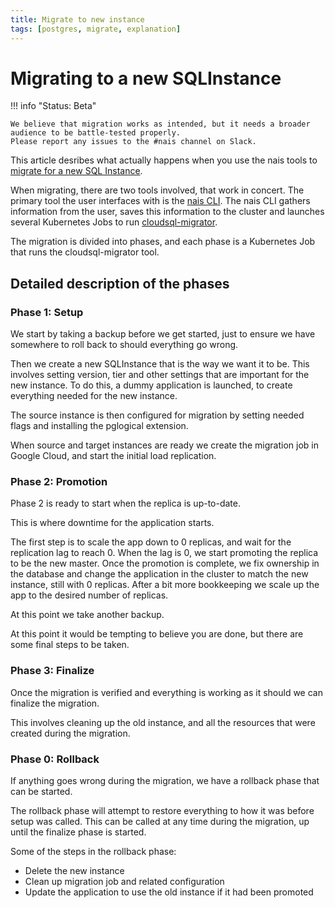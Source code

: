 ```yaml
---
title: Migrate to new instance
tags: [postgres, migrate, explanation]
---
```


# Migrating to a new SQLInstance

!!! info "Status: Beta"

    We believe that migration works as intended, but it needs a broader audience to be battle-tested properly.
    Please report any issues to the #nais channel on Slack.

This article desribes what actually happens when you use the nais tools to [migrate for a new SQL Instance](../how-to/migrate-to-new-instance.md).

When migrating, there are two tools involved, that work in concert.
The primary tool the user interfaces with is the [nais CLI](../../../operate/cli/README.md).
The nais CLI gathers information from the user, saves this information to the cluster and launches several Kubernetes Jobs to run [cloudsql-migrator](https://github.com/nais/cloudsql-migrator).

The migration is divided into phases, and each phase is a Kubernetes Job that runs the cloudsql-migrator tool.

## Detailed description of the phases

### Phase 1: Setup

We start by taking a backup before we get started, just to ensure we have somewhere to roll back to should everything go wrong.

Then we create a new SQLInstance that is the way we want it to be.
This involves setting version, tier and other settings that are important for the new instance.
To do this, a dummy application is launched, to create everything needed for the new instance.

The source instance is then configured for migration by setting needed flags and installing the pglogical extension.

When source and target instances are ready we create the migration job in Google Cloud, and start the initial load replication.

### Phase 2: Promotion

Phase 2 is ready to start when the replica is up-to-date.

This is where downtime for the application starts.

The first step is to scale the app down to 0 replicas, and wait for the replication lag to reach 0.
When the lag is 0, we start promoting the replica to be the new master.
Once the promotion is complete, we fix ownership in the database and change the application in the cluster to match the new instance, still with 0 replicas.
After a bit more bookkeeping we scale up the app to the desired number of replicas.

At this point we take another backup.

At this point it would be tempting to believe you are done, but there are some final steps to be taken.


### Phase 3: Finalize

Once the migration is verified and everything is working as it should we can finalize the migration.

This involves cleaning up the old instance, and all the resources that were created during the migration.


### Phase 0: Rollback

If anything goes wrong during the migration, we have a rollback phase that can be started.

The rollback phase will attempt to restore everything to how it was before setup was called.
This can be called at any time during the migration, up until the finalize phase is started.

Some of the steps in the rollback phase:

* Delete the new instance
* Clean up migration job and related configuration
* Update the application to use the old instance if it had been promoted

